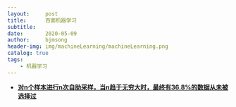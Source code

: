 ```yaml
---
layout:     post
title:      百面机器学习
subtitle:   
date:       2020-05-09
author:     bjmsong
header-img: img/machineLearning/machineLearning.png
catalog: true
tags:
    - 机器学习
---
```

- **[对n个样本进行n次自助采样，当n趋于无穷大时，最终有36.8%的数据从未被选择过](https://www.cnblogs.com/crackpotisback/p/9849090.html)**

